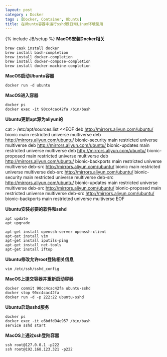 ```yaml
---
layout: post
category : Docker
tags : [Docker, Container, Ubuntu]
title: 在Ubuntu容器中运行sshd做日常Linux环境使用
---
```

{% include JB/setup %}
**MacOS安装Docker相关**

    brew cask install docker
    brew install bash-completion
    brew install docker-completion
    brew install docker-compose-completion
    brew install docker-machine-completion

**MacOS启动Ubuntu容器**

    docker run -d ubuntu

**MacOS进入容器**

    docker ps
    docker exec -it 90cc4cac42fa /bin/bash


**Ubuntu更新apt源为aliyun的**

cat > /etc/apt/sources.list <<EOF
deb http://mirrors.aliyun.com/ubuntu/ bionic main restricted universe multiverse
deb http://mirrors.aliyun.com/ubuntu/ bionic-security main restricted universe multiverse
deb http://mirrors.aliyun.com/ubuntu/ bionic-updates main restricted universe multiverse
deb http://mirrors.aliyun.com/ubuntu/ bionic-proposed main restricted universe multiverse
deb http://mirrors.aliyun.com/ubuntu/ bionic-backports main restricted universe multiverse
deb-src http://mirrors.aliyun.com/ubuntu/ bionic main restricted universe multiverse
deb-src http://mirrors.aliyun.com/ubuntu/ bionic-security main restricted universe multiverse
deb-src http://mirrors.aliyun.com/ubuntu/ bionic-updates main restricted universe multiverse
deb-src http://mirrors.aliyun.com/ubuntu/ bionic-proposed main restricted universe multiverse
deb-src http://mirrors.aliyun.com/ubuntu/ bionic-backports main restricted universe multiverse
EOF

**Ubuntu安装必要的软件和sshd**

    apt update
    apt upgrade

    apt-get install openssh-server openssh-client
    apt-get install vim
    apt-get install iputils-ping
    apt-get install net-tools
    apt-get install iftop

**Ubuntu修改允许root登陆相关信息**

    vim /etc/ssh/sshd_config

**MacOS上提交容器并重新启动容器**

    docker commit 90cc4cac42fa ubuntu-sshd
    docker stop 90cc4cac42fa
    docker run -d -p 222:22 ubuntu-sshd

**Ubuntu启动sshd服务**

    docker ps
    docker exec -it e6bdfd94e957 /bin/bash
    service sshd start

**MacOS上通过ssh登陆容器**

    ssh root@127.0.0.1 -p222
    ssh root@192.168.123.321 -p222

